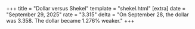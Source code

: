 +++
title = "Dollar versus Shekel"
template = "shekel.html"
[extra]
date = "September 29, 2025"
rate = "3.315"
delta = "On September 28, the dollar was 3.358. The dollar became 1.276% weaker."
+++
